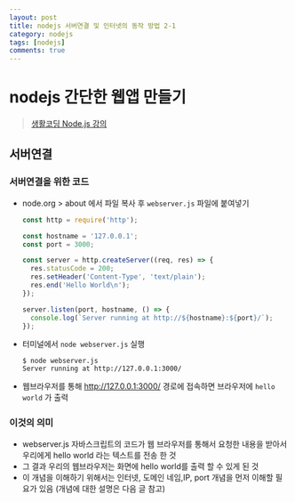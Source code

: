 ```yaml
---
layout: post
title: nodejs 서버연결 및 인터넷의 동작 방법 2-1
category: nodejs
tags: [nodejs]
comments: true
---
```

# nodejs 간단한 웹앱 만들기
> [생활코딩 Node.js 강의](https://opentutorials.org/course/2136/11853)

## 서버연결

### 서버연결을 위한 코드
- node.org > about 에서 파일 복사 후 `webserver.js` 파일에 붙여넣기

  ```javascript
  const http = require('http');

  const hostname = '127.0.0.1';
  const port = 3000;

  const server = http.createServer((req, res) => {
    res.statusCode = 200;
    res.setHeader('Content-Type', 'text/plain');
    res.end('Hello World\n');
  });

  server.listen(port, hostname, () => {
    console.log(`Server running at http://${hostname}:${port}/`);
  });
  ```

- 터미널에서 `node webserver.js` 실행

  ```
  $ node webserver.js
  Server running at http://127.0.0.1:3000/
  ```
- 웹브라우저를 통해 http://127.0.0.1:3000/ 경로에 접속하면 브라우저에 `hello world` 가 출력

### 이것의 의미

- webserver.js 자바스크립트의 코드가 웹 브라우저를 통해서 요청한 내용을 받아서 우리에게 hello world 라는 텍스트를 전송 한 것
- 그 결과 우리의 웹브라우저는 화면에 hello world를 출력 할 수 있게 된 것  
- 이 개념을 이해하기 위해서는 인터넷, 도메인 네임,IP, port 개념을 먼저 이해할 필요가 있음 (개념에 대한 설명은 다음 글 참고)
